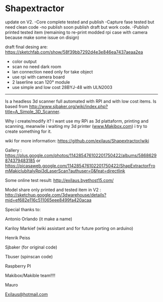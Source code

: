 Shapextractor
====================
update on V2.
-Core complete tested and publish
-Capture fase tested but need clean code -no publish soon publish draft but work code.
-Publish printed tested item (remaining to re-print modded rpi case with camera because make some issue on disign)

draft final desing are:
https://sketchfab.com/show/58f39bb7292d4e3e846ea7437aeaa2ea



- color output
- scan no need dark room
- lan connection need only for take object
- use rpi with camera board
- 2 laserline scan 120° module
- use simple and low cost 28BYJ-48 with ULN2003
----------------------------------------------------------------------------------------------------------------


Is a headless 3d scanner full automated with RPI and with low cost items.
Is based from http://www.sjbaker.org/wiki/index.php?title=A_Simple_3D_Scanner.

Why i create/modify it?
I want use my RPi as 3d plattaform, printing and scanning,
 meanwile i waiting my 3d printer (www.Makibox.com) i try to create something for it.

wiki for more information:
https://github.com/exilaus/Shapextractor/wiki

Gallery :
https://plus.google.com/photos/114285476102201750422/albums/5868629874379483185
or
https://picasaweb.google.com/114285476102201750422/ShapExtractorFromMakiclubItalyRpi3dLaserScan?authuser=0&feat=directlink

Some online test result:
http://exilaus.byethost15.com/

Model share only printed and tested item in V2 :
http://sketchup.google.com/3dwarehouse/details?mid=ef682e116c511065eee8499fa420acaa


Special thanks to:

Antonio Orlando (it make a name)

Kariloy  Markief (wiki assistant and for future porting on arduino)

Henrik Peiss 

Sjbaker (for original code)

Tbuser  (spinscan code)

Raspberry PI

Makibox/Makible team!!!!


Mauro

Exilaus@hotmail.com

